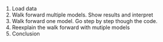 1. Load data
2. Walk forward multiple models. Show results and interpret
3. Walk forward one model. Go step by step though the code.
4. Reexplain the walk forward with mutiple models
5. Conclusion